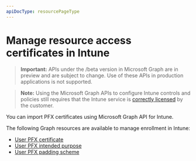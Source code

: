 ```yaml
---
apiDocType: resourcePageType
---
```

# Manage resource access certificates in Intune

> **Important:** APIs under the /beta version in Microsoft Graph are in preview and are subject to change. Use of these APIs in production applications is not supported.

> **Note:** Using the Microsoft Graph APIs to configure Intune controls and policies still requires that the Intune service is [correctly licensed](https://www.microsoft.com/en-us/cloud-platform/microsoft-intune-pricing) by the customer.

You can import PFX certificates using Microsoft Graph API for Intune.

The following Graph resources are available to manage enrollment in Intune:

- [User PFX certificate](intune_raimportcerts_userpfxcertificate.md)
- [User PFX intended purpose](intune_raimportcerts_userpfxintendedpurpose.md)
- [User PFX padding scheme](intune_raimportcerts_userpfxpaddingscheme.md)
